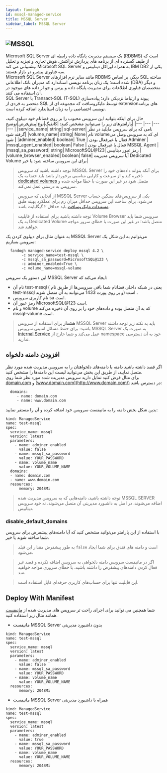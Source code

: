 ```yaml
---
layout: fandogh
id: mssql-managed-service
title: MSSQL Server
sidebar_label: MSSQL Server
---
```


## ![MSSQL](/img/docs/mssql-managed-service.png "MSSQL")

Microsoft SQL Server یک سیستم مدیریت پایگاه داده رابطه ای (RDBMS) است که از طیف گسترده ای از برنامه های پردازش تراکنش، هوش تجاری و تجزیه و تحلیل پشتیبانی می کند. Microsoft SQL Server به همراه اوراکل دیتابیس و IBM DB2 یکی از سه فناوری پیشرو در بازار هستند.<br/>
Microsoft SQL Server مانند سایر نرم افزارهای RDBMS دیگر، بر اساس SQL ساخته شده است؛ یک زبان برنامه نویسی استاندارد که مدیران بانک اطلاعاتی (DBA) و دیگر متخصصان فناوری اطلاعات برای مدیریت پایگاه داده و پرس و جو از داده های موجود در آن استفاده می کنند.\
SQL Server با Transact-SQL (T-SQL) پیوند و ارتباط نزدیکی دارد؛ پیاده‌سازی منحصر به فردی از SQL توسط مایکروسافت که مجموعه ای از extensionهای برنامه نویسی اختصاصی را به زبان استاندارد اضافه کرده است.<br/>

حال برای اینکه بتوانید این سرویس محبوب را بر روی فضانام خود دیپلوی کنید، پارامتر‌های زیر را می‌توانید مشخص کنید:
|کانفیگ|نوع|پیش‌فرض|توضیح|
|---	|---	|---	|---	|
|service_name| string| sql-server| نامی که برای سرویس مایلید در نظر گرفته شود|
|volume_name| string| None| نام volumeای که به سرویس وصل می شود |
|adminer_enabled| boolean| True | فعال یا غیرفعال بودن Adminer |
|mssql_agent_enabled| boolean| False | فعال یا غیرفعال بودن MSSQL Agent |
|mssql_sa_password| string| MicrosoftSQL@123| رمز عبور دیتابیس |
|volume_browser_enabled| boolean| false| آیا سرویس مدیریت Dedicated Volume برای این سرویس ساخته شود یا خیر|

> توجه داشته باشید که سرویس ‌MSSQL Server برای آنکه بتواند داده‌های خود را ذخیره کند و از سرعت و کارایی مناسبی برخوردار باشد باید حتما به یک [dedicated volumes](https://docs.fandogh.cloud/docs/dedicated-volume.html) متصل شود در غیر این صورت با خطا مواجه شده و سرویس به درستی عمل نمی‌کند.

> از آنجایی که سرویس MSSQL Server یکی از سرویس‌های سنگین حساب می‌شود، برای ساخت این سرویس حداقل میزان رم برای عملکرد بهینه طبق [مستندات مایکروسافت](https://docs.microsoft.com/en-us/sql/linux/quickstart-install-connect-docker?view=sql-server-ver15&pivots=cs1-bash#requirements) باید حداقل ۲ گیگابایت باشد.

> توجه داشته باشید برای استفاده از قابلیت Volume Browser سرویس شما باید به یک Dedicated Volume متصل باشد؛ در غیر این صورت با خطای سرور مواجه خواهید شد.

به عنوان مثال برای دیپلوی کردن یک MSSQL Server می‌توانیم به این شکل یک سرویس بسازیم:
```
  fandogh managed-service deploy mssql 4.2 \
       -c service_name=test-mssql \
       -c mssql_sa_password=MicrosoftSQL@123 \
       -c adminer_enabled=True \
       -c volume_name=mssql-volume
```
این دستور یک سرویس MSSQL Server ایجاد می‌کند که:
* نام آن test-mssql ( یعنی در شبکه داخلی فضانام شما باقی سرویس‌ها از طریق نام test-mssql و بر روی پورت 1433 می‌توانند به آن متصل شوند) است .
* نام کاربری سرویس sa است.
* رمز عبور آن MicrosoftSQL@123 است.
* و نام volume که به آن متصل بوده و داده‌های خود را بر روی آن ذخیره می‌کند mssql-volume است.

> **هشدار**
برای استفاده از سرویس MSSQL Server باید به نکته زیر توجه داشته باشید:
برای حفط مسائل امنیتی سرویس MSSQL Server به صورت یک [Internal Service](https://docs.fandogh.cloud/docs/services.html#%DB%B2-%D8%B3%D8%B1%D9%88%DB%8C%D8%B3-%D9%87%D8%A7%DB%8C-%D8%AE%D8%A7%D8%B1%D8%AC%DB%8C-%DB%8C%D8%A7-external-service) عمل می‌کند و شما خارج از namespace خود به آن دسترسی ندارید.

## افزودن دامنه دلخواه
اگر قصد داشته باشید دامنه یا دامنه‌های دلخواهتان را به سرویس مدیریت شده مورد نظر متصل نمایید، از طریق این بخش می‌توانید لیست این دامنه‌ها را مشخص کنید.\
برای مثال فرض کنید تمایل دارید سرویس مدیریت شده مورد نظر شما روی  [domain.com](http://domain.com/)  و  [www.domain.com](http://www.domain.com/)  در دسترس باشد:
```
  domains:
     - name: domain.com
     - name: www.domain.com
```
بدین شکل بخش دامنه را به مانیفست سرویس خود اضافه کرده و آن را مستقر نمایید:
```
kind: ManagedService
name: test-mssql
spec:
  service_name: mssql
  version: latest
  parameters:
    - name: adminer_enabled
      value: false
    - name: mssql_sa_password
      value: YOUR_PASSWORD
    - name: volume_name
      value: YOUR_VOLUME_NAME
  domains:
  - name: domain.com
  - name: www.domain.com
  resources:
      memory: 2048Mi
```

> توجه داشته باشید، دامنه‌هایی که به سرویس مدیریت شده MSSQL SERVER اضافه می‌شوند، در اصل به داشبورد مدیریتی آن متصل می‌شوند، نه خود سرویس دیتابیس.

 ### disable_default_domains
با استفاده از این پارامتر می‌توانید مشخص کنید که آیا دامنه‌های پیشفرض برای سرویس شما ساخته شوند یا خیر.
> به طور پیشفرض مقدار این فیلد `false` است و دامنه های فندق برای شما ایجاد می‌شود. 

> اگر در مانیفست سرویس دامنه دلخواهی به سرویس اضافه نکرده و قصد غیر فعال کردن دامنه‌های پیشفرض را داشته باشید، با خطای سروری مواجه خواهید شد.

> این قابلیت تنها برای حساب‌های کاربری حرفه‌ای قابل استفاده است.

## Deploy With Manifest
  

شما همچنین می توانید برای اجرای راحت تر سرویس های مدیریت شده از [مانیفست](https://docs.fandogh.cloud/docs/service-manifest.html) همانند مثال زیر استفاده کنید.

- مانیفست MSSQL Server بدون داشبورد مدیریتی
```
kind: ManagedService
name: test-mssql
spec:
  service_name: mssql
  version: latest
  parameters:
    - name: adminer_enabled
      value: false
    - name: mssql_sa_password
      value: YOUR_PASSWORD
    - name: volume_name
      value: YOUR_VOLUME_NAME
  resources:
      memory: 2048Mi
```
- مانیفست MSSQL Server همراه با داشبورد مدیریتی

```
kind: ManagedService
name: test-mssql
spec:
  service_name: mssql
  version: latest
  parameters:
    - name: adminer_enabled
      value: true
    - name: mssql_sa_password
      value: YOUR_PASSWORD
    - name: volume_name
      value: YOUR_VOLUME_NAME
  resources:
      memory: 2048Mi
```
